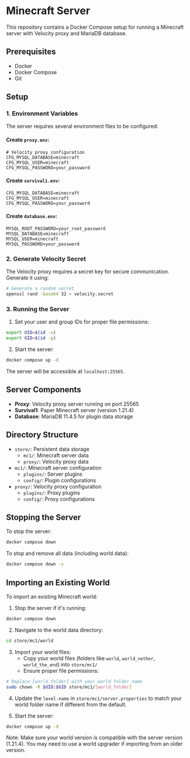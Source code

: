 # Minecraft Server

This repository contains a Docker Compose setup for running a Minecraft server with Velocity proxy and MariaDB database.

## Prerequisites

- Docker
- Docker Compose
- Git

## Setup

### 1. Environment Variables

The server requires several environment files to be configured:

#### Create `proxy.env`:
```env
# Velocity proxy configuration
CFG_MYSQL_DATABASE=minecraft
CFG_MYSQL_USER=minecraft
CFG_MYSQL_PASSWORD=your_password
```

#### Create `survival1.env`:
```env
CFG_MYSQL_DATABASE=minecraft
CFG_MYSQL_USER=minecraft
CFG_MYSQL_PASSWORD=your_password
```

#### Create `database.env`:
```env
MYSQL_ROOT_PASSWORD=your_root_password
MYSQL_DATABASE=minecraft
MYSQL_USER=minecraft
MYSQL_PASSWORD=your_password
```

### 2. Generate Velocity Secret

The Velocity proxy requires a secret key for secure communication. Generate it using:

```bash
# Generate a random secret
openssl rand -base64 32 > velocity.secret
```

### 3. Running the Server

1. Set your user and group IDs for proper file permissions:
```bash
export UID=$(id -u)
export GID=$(id -g)
```

2. Start the server:
```bash
docker compose up -d
```

The server will be accessible at `localhost:25565`.

## Server Components

- **Proxy**: Velocity proxy server running on port 25565
- **Survival1**: Paper Minecraft server (version 1.21.4)
- **Database**: MariaDB 11.4.5 for plugin data storage

## Directory Structure

- `store/`: Persistent data storage
  - `mc1/`: Minecraft server data
  - `proxy/`: Velocity proxy data
- `mc1/`: Minecraft server configuration
  - `plugins/`: Server plugins
  - `config/`: Plugin configurations
- `proxy/`: Velocity proxy configuration
  - `plugins/`: Proxy plugins
  - `config/`: Proxy configurations

## Stopping the Server

To stop the server:
```bash
docker compose down
```

To stop and remove all data (including world data):
```bash
docker compose down -v
```

## Importing an Existing World

To import an existing Minecraft world:

1. Stop the server if it's running:
```bash
docker compose down
```

2. Navigate to the world data directory:
```bash
cd store/mc1/world
```

3. Import your world files:
   - Copy your world files (folders like `world`, `world_nether`, `world_the_end`) into `store/mc1/`
   - Ensure proper file permissions:
```bash
# Replace [world_folder] with your world folder name
sudo chown -R $UID:$GID store/mc1/[world_folder]
```

4. Update the `level-name` in `store/mc1/server.properties` to match your world folder name if different from the default.

5. Start the server:
```bash
docker compose up -d
```

Note: Make sure your world version is compatible with the server version (1.21.4). You may need to use a world upgrader if importing from an older version.

